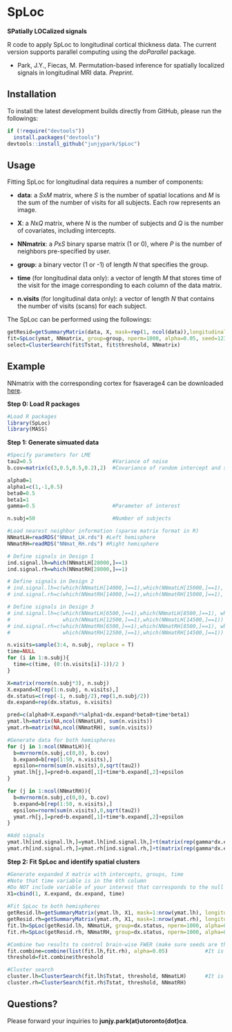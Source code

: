 # SpLoc

**SPatially LOCalized signals**

R code to apply SpLoc to longitudinal cortical thickness data. The current version supports parallel computing using the *doParallel* package.

* Park, J.Y., Fiecas, M. Permutation-based inference for spatially localized signals in longitudinal MRI data. *Preprint*.


## Installation
To install the latest development builds directly from GitHub, please run the followings:

```R
if (!require("devtools"))
  install.packages("devtools")
devtools::install_github("junjypark/SpLoc")
```

## Usage
Fitting SpLoc for longitudinal data requires a number of components:

* **data**: a *S*x*M* matrix, where *S* is the number of spatial locations and *M* is the sum of the number of visits for all subjects. Each row represents an image.

* **X**: a *N*x*Q* matrix, where *N* is the number of subjects and *Q* is the number of covariates, including intercepts.

* **NNmatrix**: a *P*x*S* binary sparse matrix (1 or 0), where *P* is the number of neighbors pre-specified by user.

* **group**: a binary vector (1 or -1) of length *N* that specifies the group.

* **time** (for longitudinal data only): a vector of length *M* that stores time of the visit for the image corresponding to each column of the data matrix.

* **n.visits** (for longitudinal data only): a vector of length *N* that contains the number of visits (scans) for each subject.

The SpLoc can be performed using the followings:

```R
getResid=getSummaryMatrix(data, X, mask=rep(1, ncol(data)),longitudinal=T, n.visits, randomslope=T,  time.var)
fit=SpLoc(ymat, NNmatrix, group=group, nperm=1000, alpha=0.05, seed=1234)
select=ClusterSearch(fit$Tstat, fit$threshold, NNmatrix)
```


## Example

NNmatrix with the corresponding cortex for fsaverage4 can be downloaded [here](https://www.dropbox.com/sh/8xwycechdlo85ky/AAAfJ6Ktww4js2SHluLKiFwPa?dl=0).

**Step 0: Load R packages**
```R
#Load R packages
library(SpLoc)
library(MASS)
```

**Step 1: Generate simuated data**
```R
#Specify parameters for LME
tau2=0.5                          #Variance of noise
b.cov=matrix(c(3,0.5,0.5,0.2),2)  #Covariance of random intercept and slope

alpha0=1
alpha1=c(1,-1,0.5)
beta0=0.5
beta1=1
gamma=0.5                         #Parameter of interest

n.subj=50                         #Number of subjects

#Load nearest neighbor information (sparse matrix format in R)
NNmatLH=readRDS("NNmat_LH.rds") #Left hemisphere
NNmatRH=readRDS("NNmat_RH.rds") #Right hemisphere

# Define signals in Design 1
ind.signal.lh=which(NNmatLH[28000,]==1)
ind.signal.rh=which(NNmatRH[28000,]==1)

# Define signals in Design 2
# ind.signal.lh=c(which(NNmatLH[14000,]==1),which(NNmatLH[15000,]==1), which(NNmatLH[16000,]==1))
# ind.signal.rh=c(which(NNmatRH[14000,]==1),which(NNmatRH[15000,]==1), which(NNmatRH[16000,]==1))

# Define signals in Design 3
# ind.signal.lh=c(which(NNmatLH[6500,]==1),which(NNmatLH[8500,]==1), which(NNmatLH[10500,]==1),
#                 which(NNmatLH[12500,]==1),which(NNmatLH[14500,]==1))
# ind.signal.rh=c(which(NNmatRH[6500,]==1),which(NNmatRH[8500,]==1), which(NNmatRH[10500,]==1),
#                 which(NNmatRH[12500,]==1),which(NNmatRH[14500,]==1))

n.visits=sample(3:4, n.subj, replace = T)
time=NULL 
for (i in 1:n.subj){
  time=c(time, (0:(n.visits[i]-1))/2 ) 
}

X=matrix(rnorm(n.subj*3), n.subj) 
X.expand=X[rep(1:n.subj, n.visits),]
dx.status=c(rep(-1, n.subj/2),rep(1,n.subj/2)) 
dx.expand=rep(dx.status, n.visits)

pred=c(alpha0+X.expand%*%alpha1+dx.expand*beta0+time*beta1)
ymat.lh=matrix(NA,ncol(NNmatLH), sum(n.visits)) 
ymat.rh=matrix(NA,ncol(NNmatRH), sum(n.visits)) 

#Generate data for both hemispheres
for (j in 1:ncol(NNmatLH)){ 
  b=mvrnorm(n.subj,c(0,0), b.cov) 
  b.expand=b[rep(1:50, n.visits),]
  epsilon=rnorm(sum(n.visits),0,sqrt(tau2))
  ymat.lh[j,]=pred+b.expand[,1]+time*b.expand[,2]+epsilon 
}

for (j in 1:ncol(NNmatRH)){
  b=mvrnorm(n.subj,c(0,0), b.cov)
  b.expand=b[rep(1:50, n.visits),]
  epsilon=rnorm(sum(n.visits),0,sqrt(tau2))
  ymat.rh[j,]=pred+b.expand[,1]+time*b.expand[,2]+epsilon
}

#Add signals
ymat.lh[ind.signal.lh,]=ymat.lh[ind.signal.lh,]+t(matrix(rep(gamma*dx.expand*time, length(ind.signal.lh)), sum(n.visits)))
ymat.rh[ind.signal.rh,]=ymat.rh[ind.signal.rh,]+t(matrix(rep(gamma*dx.expand*time, length(ind.signal.rh)), sum(n.visits)))
```

**Step 2: Fit SpLoc and identify spatial clusters**
```R
#Generate expanded X matrix with intercepts, groups, time
#Note that time variable is in the 6th column
#Do NOT include variable of your interest that corresponds to the null hypothesis (e.g., H0: gamma=0)
X1=cbind(1, X.expand, dx.expand, time)     
                                                            
#Fit SpLoc to both hemispheres
getResid.lh=getSummaryMatrix(ymat.lh, X1, mask=1:nrow(ymat.lh), longitudinal=T, n.visits=n.visits, randomslope=T, time.var=6) 
getResid.rh=getSummaryMatrix(ymat.rh, X1, mask=1:nrow(ymat.rh), longitudinal=T, n.visits=n.visits, randomslope=T, time.var=6)
fit.lh=SpLoc(getResid.lh, NNmatLH, group=dx.status, nperm=1000, alpha=0.05, seed=1234) 
fit.rh=SpLoc(getResid.rh, NNmatRH, group=dx.status, nperm=1000, alpha=0.05, seed=1234) 

#Combine two results to control brain-wise FWER (make sure seeds are the same)
fit.combine=combine(list(fit.lh,fit.rh), alpha=0.05)            #It is possible to use vectors to alpha                  
threshold=fit.combine$threshold

#Cluster search
cluster.lh=ClusterSearch(fit.lh$Tstat, threshold, NNmatLH)      #It is possible to use vectors to threshold 
cluster.rh=ClusterSearch(fit.rh$Tstat, threshold, NNmatRH) 
```

## Questions?
Please forward your inquiries to **junjy.park(at)utoronto(dot)ca**.
